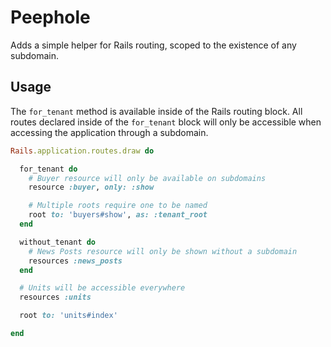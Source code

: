 # Peephole

Adds a simple helper for Rails routing, scoped to the existence of any subdomain.

## Usage

The `for_tenant` method is available inside of the Rails routing block. All routes declared inside of the `for_tenant` block will only be accessible when accessing the application through a subdomain.

```ruby
Rails.application.routes.draw do

  for_tenant do
    # Buyer resource will only be available on subdomains
    resource :buyer, only: :show

    # Multiple roots require one to be named
    root to: 'buyers#show', as: :tenant_root
  end

  without_tenant do
    # News Posts resource will only be shown without a subdomain
    resources :news_posts
  end

  # Units will be accessible everywhere
  resources :units

  root to: 'units#index'

end
```
